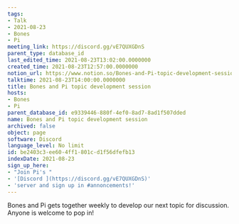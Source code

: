 ```yaml
---
tags:
- Talk
- 2021-08-23
- Bones
- Pi
meeting_link: https://discord.gg/vE7QUXGDnS
parent_type: database_id
last_edited_time: 2021-08-23T13:02:00.0000000
created_time: 2021-08-23T12:57:00.0000000
notion_url: https://www.notion.so/Bones-and-Pi-topic-development-session-be2403c3ee604ff1801cd1f56dfefb13
talktime: 2021-08-23T14:00:00.0000000
title: Bones and Pi topic development session
hosts:
- Bones
- Pi
parent_database_id: e9339446-880f-4ef0-8ad7-8ad1f507dded
name: Bones and Pi topic development session
archived: false
object: page
software: Discord
language_level: No limit
id: be2403c3-ee60-4ff1-801c-d1f56dfefb13
indexDate: 2021-08-23
sign_up_here:
- "Join Pi's "
- '[Discord ](https://discord.gg/vE7QUXGDnS)'
- 'server and sign up in #annoncements!'
---
```


Bones and Pi gets together weekly to develop our next topic for discussion.
Anyone is welcome to pop in!










